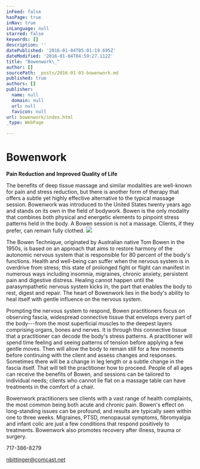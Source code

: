 ```yaml
---
inFeed: false
hasPage: true
inNav: true
inLanguage: null
starred: false
keywords: []
description: ''
datePublished: '2016-01-04T05:01:19.695Z'
dateModified: '2016-01-04T04:59:27.112Z'
title: "Bowenwork\_"
author: []
sourcePath: _posts/2016-01-03-bowenwork.md
published: true
authors: []
publisher:
  name: null
  domain: null
  url: null
  favicon: null
url: bowenwork/index.html
_type: WebPage

---
```

# Bowenwork 

**Pain
Reduction and Improved Quality of Life**

The
benefits of deep tissue massage and similar modalities are well-known for pain
and stress reduction, but there is another form of therapy that offers a subtle
yet highly effective alternative to the typical massage session. Bowenwork was
introduced to the United States twenty years ago and stands on its own in the
field of bodywork. Bowen is the only modality that combines both physical and
energetic elements to pinpoint stress patterns held in the body. A Bowen
session is not a massage. Clients, if they prefer, can remain fully clothed.
![](https://the-grid-user-content.s3-us-west-2.amazonaws.com/5ae77699-bd8d-4974-8c64-0ca63e64e0f5.jpg)

The
Bowen Technique, originated by Australian native Tom Bowen in the 1950s, is
based on an approach that aims to restore harmony of the autonomic nervous
system that is responsible for 80 percent of the body's functions. Health and
well-being can suffer when the nervous system is in overdrive from stress; this
state of prolonged fight or flight can manifest in numerous ways including
insomnia, migraines, chronic anxiety, persistent pain and digestive distress.
Healing cannot happen until the parasympathetic nervous system kicks in, the
part that enables the body to rest, digest and repair. The heart of Bowenwork
lies in the body's ability to heal itself with gentle influence on the nervous
system.

Prompting
the nervous system to respond, Bowen practitioners focus on observing fascia,
widespread connective tissue that envelops every part of the body---from the most
superficial muscles to the deepest layers comprising organs, bones and nerves.
It is through this connective tissue that a practitioner can decode the body's
stress patterns. A practitioner will spend time feeling and seeing patterns of
tension before applying a few gentle moves. Then will allow the body to remain
still for a few moments before continuing with the client and assess changes
and responses. Sometimes there will be a change in leg length or a subtle
change in the fascia itself. That will tell the practitioner how to proceed.
People of all ages can receive the benefits of Bowen, and sessions can be tailored
to individual needs; clients who cannot lie flat on a massage table can have
treatments in the comfort of a chair.

Bowenwork
practitioners see clients with a vast range of health complaints, the most
common being both acute and chronic pain. Bowen's effect on long-standing
issues can be profound, and results are typically seen within one to three
weeks. Migraines, PTSD, menopausal symptoms, fibromyalgia and infant colic are
just a few conditions that respond positively to treatments. Bowenwork also promotes
recovery after illness, trauma or surgery. 

717-386-8279

nbittinger@comcast.net
